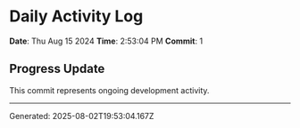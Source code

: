 # Daily Activity Log

**Date**: Thu Aug 15 2024
**Time**: 2:53:04 PM
**Commit**: 1

## Progress Update

This commit represents ongoing development activity.

---
Generated: 2025-08-02T19:53:04.167Z
